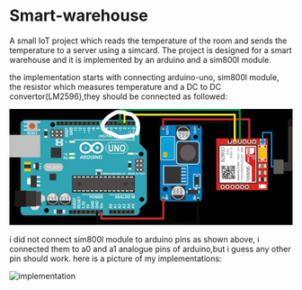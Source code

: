 # Smart-warehouse
A small IoT project which reads the temperature of the room and sends the temperature to a server using a simcard. The project is designed for a smart warehouse and it is implemented by an arduino and a sim800l module.

the implementation starts with connecting arduino-uno, sim800l module, the resistor which measures temperature and a DC to DC convertor(LM2596),they should be connected as followed:


![connections](https://github.com/pariyamd/Smart-warehouse/blob/master/images/connections.jpg)

i did not connect sim800l module to arduino pins as shown above, i connected them to a0 and a1 analogue pins of arduino,but i guess any other pin should work.
here is a picture of my implementations:

![implementation](https://github.com/pariyamd/Smart-warehouse/blob/master/images/implementation1.jpg)
